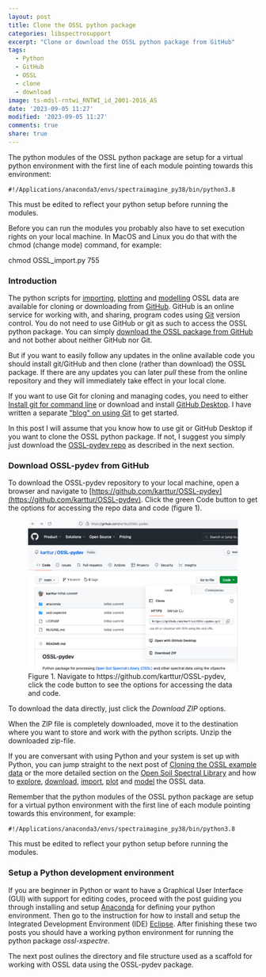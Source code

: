 ```yaml
---
layout: post
title: Clone the OSSL python package
categories: libspectrosupport
excerpt: "Clone or download the OSSL python package from GitHub"
tags:
  - Python
  - GitHub
  - OSSL
  - clone
  - download
image: ts-mdsl-rntwi_RNTWI_id_2001-2016_AS
date: '2023-09-05 11:27'
modified: '2023-09-05 11:27'
comments: true
share: true
---
```


The python modules of the OSSL python package are setup for a virtual python environment with the first line of each module pointing towards this environment:
```
#!/Applications/anaconda3/envs/spectraimagine_py38/bin/python3.8
```
This must be edited to reflect your python setup before running the modules.

Before you can run the modules you probably also have to set execution rights on your local machine. In MacOS and Linux you do that with the <span class='terminalapp'>chmod</span> (change mode) command, for example:

 <span class='terminal'>chmod OSSL_import.py 755</span>

### Introduction

The python scripts for [importing](../../libspectrodata/spectrodata-OSSL4ML02-arrange), [plotting](../../libspectrodata/spectrodata-OSSL4ML03-plot) and [modelling](../../libspectrodata/spectrodata-OSSL4ML05-mlmodel01) OSSL data are available for cloning or downloading from [GitHub](https://github.com). GitHub is an online service for working with, and sharing, program codes using [Git](https://www.atlassian.com/git/tutorials/what-is-git) version control. You do not need to use GitHub or git as such to access the OSSL python package. You can simply [download the OSSL package from GitHub](https://github.com/karttur/OSSL-pydev) and not bother about neither GitHub nor Git.

But if you want to easily follow any updates in the online available code you should install git/GitHub and then clone (rather than download) the OSSL package. If there are any updates you can later _pull_ these from the online repository and they will immediately take effect in your local clone.

If you want to use Git for cloning and managing codes, you need to either [Install git for command line](https://karttur.github.io/git-vcs/git/git-commandline-install/) or download and install [GitHub Desktop](https://desktop.github.com). I have written a separate ["blog" on using Git](https://karttur.github.io/git-vcs/) to get started.

In this post I will assume that you know how to use <span class='terminalapp'>git</span> or <span class='app'>GitHub Desktop</span> if you want to clone the OSSL python package. If not, I suggest you simply just download the [OSSL-pydev repo](https://github.com/karttur/OSSL-pydev) as described in the next section.

### Download OSSL-pydev from GitHub

To download the OSSL-pydev repository to your local machine, open a browser and navigate to [https://github.com/karttur/OSSL-pydev](https://github.com/karttur/OSSL-pydev). Click the green <span class='button'>Code</span> button to get the options for accessing the repo data and code (figure 1).

<figure>
  <img src="../../images/GitHub_OSSL-pydev_front.png" alt="image">
	<figcaption>Figure 1. Navigate to https://github.com/karttur/OSSL-pydev, click the code button to see the options for accessing the data and code.</figcaption>
</figure>

To download the data directly, just click the _Download ZIP_ options.

When the ZIP file is completely downloaded, move it to the destination where you want to store and work with the python scripts. Unzip the downloaded zip-file.

If you are conversant with using Python and your system is set up with Python, you can jump straight to the next post of [Cloning the OSSL example data](../spectrosupport-OSSL-data-clone/) or the more detailed section on the [Open Soil Spectral Library](../../libspectrodata/spectrodata-OSSL-intro) and how to [explore](../../libspectrodata/spectrodata-OSSL-api-explorer), [download](../../libspectrodata/spectrodata-OSSL4ML01-download), [import](../../libspectrodata/spectrodata-OSSL4ML02-arrange), [plot](../../libspectrodata/spectrodata-OSSL4ML03-plot) and [model](../../libspectrodata/spectrodata-OSSL4ML05-mlmodel01) the OSSL data.

Remember that the python modules of the OSSL python package are setup for a virtual python environment with the first line of each module pointing towards this environment, for example:
```
#!/Applications/anaconda3/envs/spectraimagine_py38/bin/python3.8
```
This must be edited to reflect your python setup before running the modules.

### Setup a Python development environment

If you are beginner in Python or want to have a Graphical User Interface (GUI) with support for editing codes, proceed with the post guiding you through installing and setup [<span class='app'>Anaconda</span>](../libspectrosupport/spectrosupport-OSSL-anaconda) for defining your python environment. Then go to the instruction for how to install and setup the Integrated Development Environment (IDE) [<span class='app'>Eclipse</span>](../libspectrosupport/spectrosupport-OSSL-eclipse). After finishing these two posts you should have a working python environment for running the python package _ossl-xspectre_.

The next post oulines the directory and file structure used as a scaffold for working with OSSL data using the <span class='package'>OSSL-pydev</span> package.
